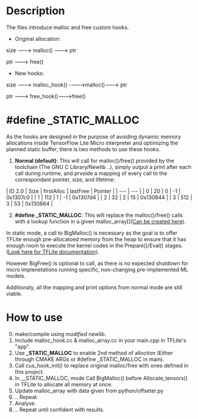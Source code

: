# Description
The files introduce malloc and free custom hooks.

- Original allocation:

size ---> malloc() ---> ptr

ptr ---> free()

- New hooks:

size ---> malloc_hook() ---->malloc()---> ptr 

ptr ---> free_hook()--->free()

# #define _STATIC_MALLOC 
As the hooks are designed in the purpose of avoiding dynamic memory allocations inside TensorFlow Lite Micro interpreter and optimizing the planned static buffer, there is two methods to use these hooks.

1. **Normal (default)**:
This will call for malloc()/free() provided by the toolchain (The GNU C Library/Newlib ..), simply output a print after each call during runtime, and prvoide a mapping of every call to the correspondant pointer, size, and lifetime:

| ID 2.0 | Size | firstAlloc | lastFree | Pointer |
| --- | --- |
| 0 | 20 | 0 | -1 | 0x1307c0 |
| 1 | 112 | 1 | -1 | 0x1307d4 |
| 2 | 32 | 2 | 15 | 0x130844 |
| 3 | 512 | 3 | 53 | 0x130864 | 

2. **#define _STATIC_MALLOC**: 
This will replace the malloc()/free() calls with a lookup function in a given malloc_array[]([Can be created here](../python/offseter.py)).

In static mode, a call to BigMalloc() is necessary as the goal is to offer TFLite enough pre-allocatoed memory from the heap to ensure that it has enough room to execute the kernel codes in the Prepare()/Eval() stages. ([Look here for TFLite documentation](https://www.tensorflow.org/lite/guide/ops_custom)). 

However BigFree() is optional to call, as there is no expected shutdown for micro implenetations running specific, non-changing pre-implemented ML models.

Additionaly, all the mapping and print options from normal mode are still viable.

# How to use 
0. make/compile using _modified_ newlib.
1. Include malloc_hook.cc & malloc_array.cc in your main.cpp in TFLite's "app".
2. Use **_STATIC_MALLOC** to enable 2nd method of alloction (Either through CMAKE ARGs or #define _STATIC_MALLOC in main).
3. Call cus_hook_init() to replace original malloc/free with ones defined in this project.
4. In __STATIC_MALLOC, mode Call BigMalloc() before Allocate_tensors() in TFLite to allocate all memory at once.
5. Update malloc_array with data given from python/offseter.py
6. ..  Repeat.
7. Analyse. 
8. .. Repeat until confident with results.
